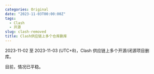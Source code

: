 ```yaml
---
categories: Original
date: "2023-11-03T00:00:00Z"
tags:
  - Clash
  - 开源
slug: clash-removed
title: Clash供应链上多个仓库删库
---
```


2023-11-02 至 2023-11-03 (UTC+8)，Clash 供应链上多个开源/闭源项目删库。

目前，情况已平稳。

<div style="display: none;">
    <a href="https://github.com/MetaCubeX/mihomo/tree/Meta">mihomo</a>
    <a href="https://github.com/clash-verge-rev/clash-verge-rev">clash-verge-rev</a>
    <a href="https://github.com/MetaCubeX/ClashMetaForAndroid/tree/main">ClashMetaForAndroid</a>
    <a href="https://github.com/MetaCubeX/metacubexd">metacubexd</a>
</div>

